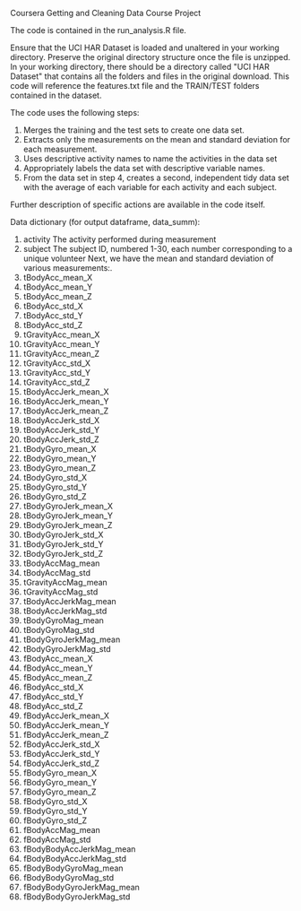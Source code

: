 Coursera
Getting and Cleaning Data Course Project

The code is contained in the run_analysis.R file.

Ensure that the UCI HAR Dataset is loaded and unaltered in your working directory.  Preserve the original directory structure once the file is unzipped.  In your working directory, there should be a directory called "UCI HAR Dataset" that contains all the folders and files in the original download.  This code will reference the features.txt file and the TRAIN/TEST folders contained in the dataset.

The code uses the following steps:
1. Merges the training and the test sets to create one data set.
2. Extracts only the measurements on the mean and standard deviation for each measurement. 
3. Uses descriptive activity names to name the activities in the data set
4. Appropriately labels the data set with descriptive variable names. 
5. From the data set in step 4, creates a second, independent tidy data set with the average of each variable for each activity and each subject.

Further description of specific actions are available in the code itself.

Data dictionary (for output dataframe, data_summ):

1.	activity	The activity performed during measurement
2.	subject	The subject ID, numbered 1-30, each number corresponding to a unique volunteer
Next, we have the mean and standard deviation of various measurements:.		
3.	tBodyAcc_mean_X	
4.	tBodyAcc_mean_Y	
5.	tBodyAcc_mean_Z	
6.	tBodyAcc_std_X	
7.	tBodyAcc_std_Y	
8.	tBodyAcc_std_Z	
9.	tGravityAcc_mean_X	
10.	tGravityAcc_mean_Y	
11.	tGravityAcc_mean_Z	
12.	tGravityAcc_std_X	
13.	tGravityAcc_std_Y	
14.	tGravityAcc_std_Z	
15.	tBodyAccJerk_mean_X	
16.	tBodyAccJerk_mean_Y	
17.	tBodyAccJerk_mean_Z	
18.	tBodyAccJerk_std_X	
19.	tBodyAccJerk_std_Y	
20.	tBodyAccJerk_std_Z	
21.	tBodyGyro_mean_X	
22.	tBodyGyro_mean_Y	
23.	tBodyGyro_mean_Z	
24.	tBodyGyro_std_X	
25.	tBodyGyro_std_Y	
26.	tBodyGyro_std_Z	
27.	tBodyGyroJerk_mean_X	
28.	tBodyGyroJerk_mean_Y	
29.	tBodyGyroJerk_mean_Z	
30.	tBodyGyroJerk_std_X	
31.	tBodyGyroJerk_std_Y	
32.	tBodyGyroJerk_std_Z	
33.	tBodyAccMag_mean	
34.	tBodyAccMag_std	
35.	tGravityAccMag_mean	
36.	tGravityAccMag_std	
37.	tBodyAccJerkMag_mean	
38.	tBodyAccJerkMag_std	
39.	tBodyGyroMag_mean	
40.	tBodyGyroMag_std	
41.	tBodyGyroJerkMag_mean	
42.	tBodyGyroJerkMag_std	
43.	fBodyAcc_mean_X	
44.	fBodyAcc_mean_Y	
45.	fBodyAcc_mean_Z	
46.	fBodyAcc_std_X	
47.	fBodyAcc_std_Y	
48.	fBodyAcc_std_Z	
49.	fBodyAccJerk_mean_X	
50.	fBodyAccJerk_mean_Y	
51.	fBodyAccJerk_mean_Z	
52.	fBodyAccJerk_std_X	
53.	fBodyAccJerk_std_Y	
54.	fBodyAccJerk_std_Z	
55.	fBodyGyro_mean_X	
56.	fBodyGyro_mean_Y	
57.	fBodyGyro_mean_Z	
58.	fBodyGyro_std_X	
59.	fBodyGyro_std_Y	
60.	fBodyGyro_std_Z	
61.	fBodyAccMag_mean	
62.	fBodyAccMag_std	
63.	fBodyBodyAccJerkMag_mean	
64.	fBodyBodyAccJerkMag_std	
65.	fBodyBodyGyroMag_mean	
66.	fBodyBodyGyroMag_std	
67.	fBodyBodyGyroJerkMag_mean	
68.	fBodyBodyGyroJerkMag_std	
